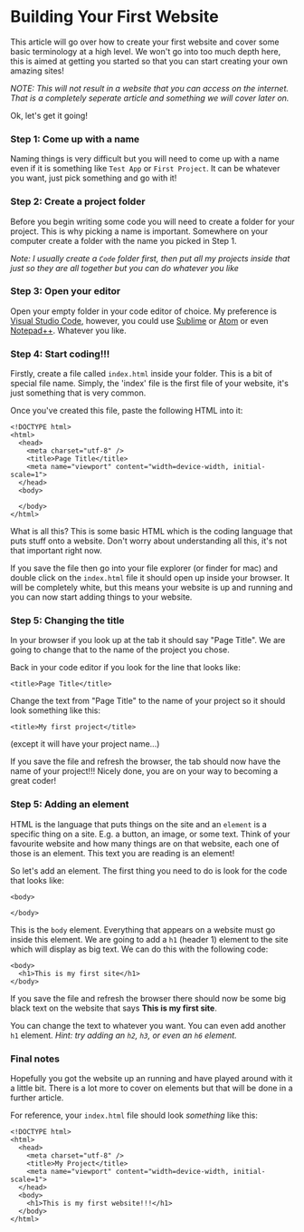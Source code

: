 # Building Your First Website

This article will go over how to create your first website and cover some basic terminology at a high level. We won't go into too much depth here, this is aimed at getting you started so that you can start creating your own amazing sites!

*NOTE: This will not result in a website that you can access on the internet. That is a completely seperate article and something we will cover later on.*

Ok, let's get it going!

### Step 1: Come up with a name
Naming things is very difficult but you will need to come up with a name even if it is something like `Test App` or `First Project`. It can be whatever you want, just pick something and go with it!

### Step 2: Create a project folder
Before you begin writing some code you will need to create a folder for your project. This is why picking a name is important. Somewhere on your computer create a folder with the name you picked in Step 1.

*Note: I usually create a `Code` folder first, then put all my projects inside that just so they are all together but you can do whatever you like*

### Step 3: Open your editor
Open your empty folder in your code editor of choice. My preference is [Visual Studio Code](https://code.visualstudio.com), however, you could use [Sublime](https://sublimetext.com) or [Atom](https://atom.io) or even [Notepad++](https://notepad-plus-plus.org). Whatever you like.

### Step 4: Start coding!!!
Firstly, create a file called `index.html` inside your folder. This is a bit of special file name. Simply, the 'index' file is the first file of your website, it's just something that is very common.

Once you've created this file, paste the following HTML into it:
```
<!DOCTYPE html>
<html>
  <head>
    <meta charset="utf-8" />
    <title>Page Title</title>
    <meta name="viewport" content="width=device-width, initial-scale=1">
  </head>
  <body>

  </body>
</html>
```

What is all this? This is some basic HTML which is the coding language that puts stuff onto a website. Don't worry about understanding all this, it's not that important right now.


If you save the file then go into your file explorer (or finder for mac) and double click on the `index.html` file it should open up inside your browser. It will be completely white, but this means your website is up and running and you can now start adding things to your website.

### Step 5: Changing the title
In your browser if you look up at the tab it should say "Page Title". We are going to change that to the name of the project you chose.

Back in your code editor if you look for the line that looks like:

`<title>Page Title</title>`

Change the text from "Page Title" to the name of your project so it should look something like this:

`<title>My first project</title>`

(except it will have your project name...)

If you save the file and refresh the browser, the tab should now have the name of your project!!! Nicely done, you are on your way to becoming a great coder!

### Step 5: Adding an element
HTML is the language that puts things on the site and an `element` is a specific thing on a site. E.g. a button, an image, or some text. Think of your favourite website and how many things are on that website, each one of those is an element. This text you are reading is an element!

So let's add an element. The first thing you need to do is look for the code that looks like:

```
<body>

</body>
```

This is the `body` element. Everything that appears on a website must go inside this element. We are going to add a `h1` (header 1) element to the site which will display as big text. We can do this with the following code:

```
<body>
  <h1>This is my first site</h1>
</body>
```

If you save the file and refresh the browser there should now be some big black text on the website that says **This is my first site**.

You can change the text to whatever you want. You can even add another `h1` element. *Hint: try adding an `h2`, `h3`, or even an `h6` element.*

### Final notes
Hopefully you got the website up an running and have played around with it a little bit. There is a lot more to cover on elements but that will be done in a further article.

For reference, your `index.html` file should look *something* like this:

```
<!DOCTYPE html>
<html>
  <head>
    <meta charset="utf-8" />
    <title>My Project</title>
    <meta name="viewport" content="width=device-width, initial-scale=1">
  </head>
  <body>
    <h1>This is my first website!!!</h1>
  </body>
</html>
```
